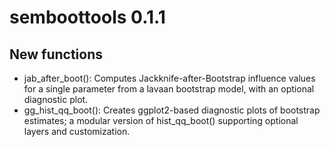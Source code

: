 # semboottools 0.1.1
## New functions
- jab_after_boot(): Computes Jackknife-after-Bootstrap influence values for a single parameter from a lavaan bootstrap model, with an optional diagnostic plot.
- gg_hist_qq_boot(): Creates ggplot2-based diagnostic plots of bootstrap estimates; a modular version of hist_qq_boot() supporting optional layers and customization.

